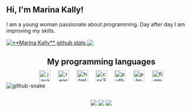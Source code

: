 ## Hi, I'm Marina Kally!

I am a young woman passionate about programming. Day after day I am improving my skills.

<a href="https://github.com/marinakallybo">
 <img align="center" src="https://github-readme-stats.vercel.app/api?username=marinakallybo&count_private=true&show_icons=true&theme=tokyonight&line_height=27&hide_border=true" alt="**Marina Kally** github stats"/>
</a>

<a href="https://github.com/marinakallybo">
 <img align="center" src="https://github-readme-stats.vercel.app/api/top-langs/?username=marinakallybo&layout=donut&line_height=27&hide_border=true&theme=tokyonight"/>
</a>

<div align="center">
  <h2 style="margin-bottom: 10px;"><strong>My programming languages</strong></h2>
  <img src="https://cdn.jsdelivr.net/gh/devicons/devicon/icons/javascript/javascript-original.svg" height="30" alt="javascript logo" />
  <img width="12" />
  <img src="https://cdn.jsdelivr.net/gh/devicons/devicon/icons/react/react-original.svg" height="30" alt="react logo" />
  <img width="12" />
  <img src="https://cdn.jsdelivr.net/gh/devicons/devicon/icons/html5/html5-original.svg" height="30" alt="html5 logo" />
  <img width="12" />
  <img src="https://cdn.jsdelivr.net/gh/devicons/devicon/icons/css3/css3-original.svg" height="30" alt="css3 logo" />
  <img width="12" />
  <img src="https://cdn.jsdelivr.net/gh/devicons/devicon/icons/python/python-original.svg" height="30" alt="python logo" />
  <img width="12" />
  <img src="https://cdn.jsdelivr.net/gh/devicons/devicon/icons/php/php-original.svg" height="30" alt="php logo" />
  <img width="12" />
  <img src="https://cdn.jsdelivr.net/gh/devicons/devicon/icons/figma/figma-original.svg" height="30" alt="figma logo" />
</div>

<picture>
  <source media="(prefers-color-scheme: dark)" srcset="https://raw.githubusercontent.com/marinakallybo/marinakallybo/output/github-snake-dark.svg" />
  <source media="(prefers-color-scheme: light)" srcset="https://raw.githubusercontent.com/marinakallybo/marinakallybo/output/github-snake.svg" />
  <img alt="github-snake" src="https://raw.githubusercontent.com/marinakallybo/marinakallybo/output/github-snake.svg" />
</picture>

##
<div align=center> 
  <a href="https://www.instagram.com/marinakallyb/" target="_blank"><img src="https://img.shields.io/badge/-Instagram-%23E4405F?style=for-the-badge&logo=instagram&logoColor=white" target="_blank"></a>
  <a href = "mailto:marinakally@gmail.com"><img src="https://img.shields.io/badge/-Gmail-%23333?style=for-the-badge&logo=gmail&logoColor=white" target="_blank"></a>
  <a href="https://www.linkedin.com/in/marina-kally-695535252/" target="_blank"><img src="https://img.shields.io/badge/-LinkedIn-%230077B5?style=for-the-badge&logo=linkedin&logoColor=white" target="_blank"></a> 
</div>
